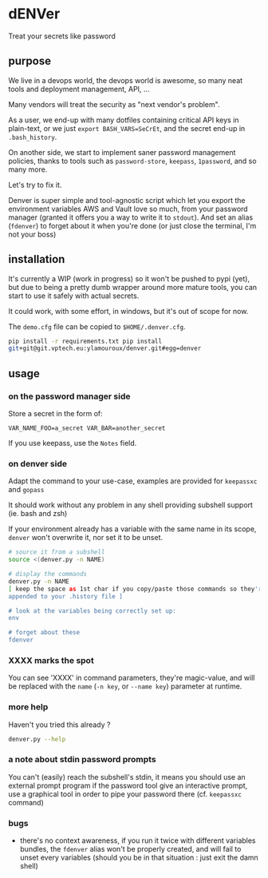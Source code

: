 # dENVer

Treat your secrets like password

## purpose

We live in a devops world, the devops world is awesome, so many neat tools and
deployment management, API, ...

Many vendors will treat the security as "next vendor's problem".

As a user, we end-up with many dotfiles containing critical API keys in
plain-text, or we just `export BASH_VARS=SeCrEt`, and the secret end-up in
`.bash_history`.

On another side, we start to implement saner password management policies,
thanks to tools such as `password-store`, `keepass`, `1password`, and so many
more.

Let's try to fix it.

Denver is super simple and tool-agnostic script which let you export the
environment variables AWS and Vault love so much, from your password manager
(granted it offers you a way to write it to `stdout`). And set an alias
(`fdenver`) to forget about it when you're done (or just close the terminal,
I'm not your boss)

## installation

It's currently a WIP (work in progress) so it won't be pushed to pypi (yet),
but due to being a pretty dumb wrapper around more mature tools, you can start
to use it safely with actual secrets.

It could work, with some effort, in windows, but it's out of scope for now.

The `demo.cfg` file can be copied to `$HOME/.denver.cfg`.

```bash
pip install -r requirements.txt pip install
git+git@git.vptech.eu:ylamouroux/denver.git#egg=denver
```

## usage

### on the password manager side

Store a secret in the form of:

```
VAR_NAME_FOO=a_secret VAR_BAR=another_secret
```

If you use keepass, use the `Notes` field.

### on denver side

Adapt the command to your use-case, examples are provided for `keepassxc` and
`gopass`

It should work without any problem in any shell providing subshell support (ie.
bash and zsh)

If your environment already has a variable with the same name in its scope,
`denver` won't overwrite it, nor set it to be unset.

```bash
# source it from a subshell
source <(denver.py -n NAME)

# display the commands
denver.py -n NAME
[ keep the space as 1st char if you copy/paste those commands so they're not
appended to your .history file ]

# look at the variables being correctly set up:
env

# forget about these
fdenver
```

### XXXX marks the spot

You can see 'XXXX' in command parameters, they're magic-value, and will be
replaced with the `name` (`-n key`, or `--name key`) parameter at runtime.

### more help

Haven't you tried this already ?

```bash
denver.py --help
```

### a note about stdin password prompts

You can't (easily) reach the subshell's stdin, it means you should use an
external prompt program if the password tool give an interactive prompt, use a
graphical tool in order to pipe your password there (cf. `keepassxc` command)

### bugs

- there's no context awareness, if you run it twice with different variables
  bundles, the `fdenver` alias won't be properly created, and will fail to
  unset every variables (should you be in that situation : just exit the damn
  shell)
